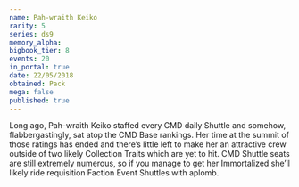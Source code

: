 ```yaml
---
name: Pah-wraith Keiko
rarity: 5
series: ds9
memory_alpha:
bigbook_tier: 8
events: 20
in_portal: true
date: 22/05/2018
obtained: Pack
mega: false
published: true
---
```


Long ago, Pah-wraith Keiko staffed every CMD daily Shuttle and somehow, flabbergastingly, sat atop the CMD Base rankings. Her time at the summit of those ratings has ended and there’s little left to make her an attractive crew outside of two likely Collection Traits which are yet to hit. CMD Shuttle seats are still extremely numerous, so if you manage to get her Immortalized she’ll likely ride requisition Faction Event Shuttles with aplomb.

